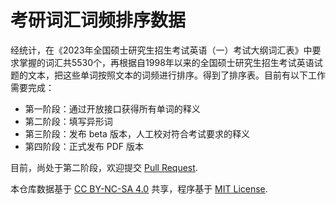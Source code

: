 # 考研词汇词频排序数据

经统计，在《2023年全国硕士研究生招生考试英语（一）考试大纲词汇表》中要求掌握的词汇共5530个，再根据自1998年以来的全国硕士研究生招生考试英语试题的文本，把这些单词按照文本的词频进行排序。得到了排序表。目前有以下工作需要完成：

- 第一阶段：通过开放接口获得所有单词的释义
- 第二阶段：填写异形词
- 第三阶段：发布 beta 版本，人工校对符合考试要求的释义
- 第四阶段：正式发布 PDF 版本

目前，尚处于第二阶段，欢迎提交 [Pull Request](https://github.com/awxiaoxian2020/NETEMVocabulary/pulls).

本仓库数据基于 [CC BY-NC-SA 4.0](https://creativecommons.org/licenses/by-nc-sa/4.0/) 共享，程序基于 [MIT License](https://github.com/awxiaoxian2020/NETEMVocabulary/blob/master/LICENSE).